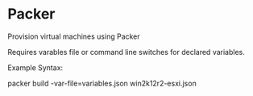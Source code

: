 # Packer
Provision virtual machines using Packer

Requires varables file or command line switches for declared variables.

Example Syntax:

packer build -var-file=variables.json win2k12r2-esxi.json
